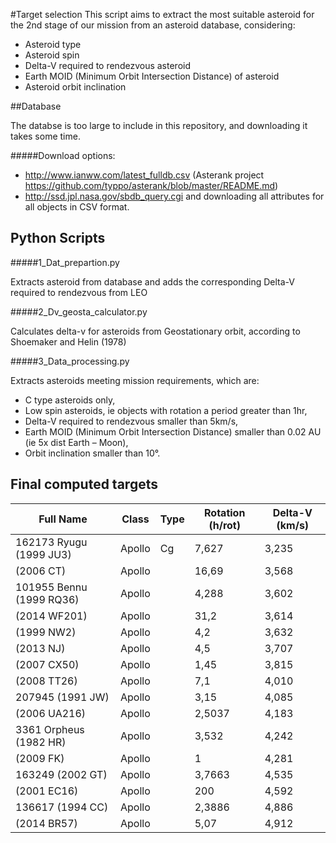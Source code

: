 #Target selection
This script aims to extract the most suitable asteroid for the 2nd stage 
of our mission from an asteroid database, considering:
  -	Asteroid type
  -	Asteroid spin
  -	Delta-V required to rendezvous asteroid
  -	Earth MOID (Minimum Orbit Intersection Distance) of asteroid
  -	Asteroid orbit inclination


##Database

The databse is too large to include in this repository, and downloading it takes some time. 

#####Download options: 

  - http://www.ianww.com/latest_fulldb.csv (Asterank project https://github.com/typpo/asterank/blob/master/README.md)
  - http://ssd.jpl.nasa.gov/sbdb_query.cgi and downloading all attributes for all objects in CSV format.

## Python Scripts

#####1_Dat_prepartion.py

Extracts asteroid from database and adds the corresponding Delta-V required to rendezvous from LEO

#####2_Dv_geosta_calculator.py

Calculates delta-v for asteroids from Geostationary orbit, according to Shoemaker and Helin (1978)

#####3_Data_processing.py

Extracts asteroids meeting mission requirements, which are:
  -	C type asteroids only,
  -	Low spin asteroids, ie objects with rotation a period greater than 1hr,
  -	Delta-V required to rendezvous smaller than 5km/s,
  -	Earth MOID (Minimum Orbit Intersection Distance) smaller than 0.02 AU (ie 5x dist Earth – Moon),
  -	Orbit inclination smaller than 10°.


## Final computed targets

| Full Name                    | Class         | Type  | Rotation (h/rot)  | Delta-V (km/s)|
| -----------------------------|---------------|-------|-------------------|---------------|
| 162173 Ryugu (1999 JU3)      |Apollo         |Cg     |7,627              |3,235          |
|       (2006 CT)              |Apollo         |       |16,69              |3,568          |
|101955 Bennu (1999 RQ36)      |Apollo         |       |4,288              |3,602          |
|       (2014 WF201)           |Apollo         |       |31,2               |3,614          |
|              (1999 NW2)      |Apollo         |       |4,2                |3,632          |
|       (2013 NJ)              |Apollo         |       |4,5                |3,707          |
|       (2007 CX50)            |Apollo         |       |1,45               |3,815          |
|       (2008 TT26)            |Apollo         |       |7,1                |4,010          |
|207945 (1991 JW)              |Apollo         |       |3,15               |4,085          |
|       (2006 UA216)           |Apollo         |       |2,5037             |4,183          |
|  3361 Orpheus (1982 HR)      |Apollo         |       |3,532              |4,242          |
|       (2009 FK)              |Apollo         |       |1                  |4,281          |
|163249 (2002 GT)              |Apollo         |       |3,7663             |4,535          |
|       (2001 EC16)            |Apollo         |       |200                |4,592          |
|136617 (1994 CC)              |Apollo         |       |2,3886             |4,886          |
|       (2014 BR57)            |Apollo         |       |5,07               |4,912          |

